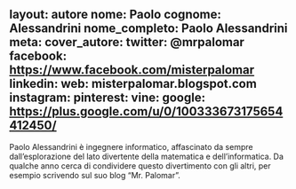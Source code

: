 layout: autore
nome: Paolo
cognome: Alessandrini 
nome_completo: Paolo Alessandrini
meta:
cover_autore:
twitter: @mrpalomar
facebook: https://www.facebook.com/misterpalomar 
linkedin:
web: misterpalomar.blogspot.com
instagram:
pinterest:
vine:
google: https://plus.google.com/u/0/100333673175654412450/
---
Paolo Alessandrini è ingegnere informatico, affascinato da sempre dall’esplorazione del lato divertente della matematica e dell’informatica. Da qualche anno cerca di condividere questo divertimento con gli altri, per esempio scrivendo sul suo blog “Mr. Palomar”.
